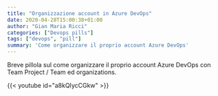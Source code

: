 ```yaml
---
title: "Organizzazione account in Azure DevOps"
date: 2020-04-28T15:00:38+01:00
author: "Gian Maria Ricci"
categories: ["Devops pills"]
tags: ["devops", "pill"]
summary: 'Come organizzare il proprio account Azure DevOps'
---
```


Breve pillola sul come organizzare il proprio account Azure DevOps con Team Project / Team ed organizations.

{{< youtube id="a8kQIycCGkw" >}}
